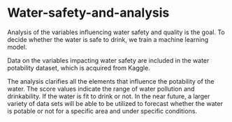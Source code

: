 # Water-safety-and-analysis

Analysis of the variables influencing water safety and quality is the goal. To decide whether the water is safe to drink, we train a machine learning model. 

Data on the variables impacting water safety are included in the water potability dataset, which is acquired from Kaggle. 

The analysis clarifies all the elements that influence the potability of the water. The score values indicate the range of water pollution and drinkability. If the water is fit to drink or not. In the near future, a larger variety of data sets will be able to be utilized to forecast whether the water is potable or not for a specific area and under specific conditions. 

